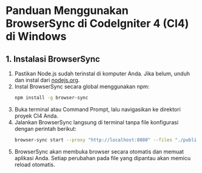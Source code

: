 # Panduan Menggunakan BrowserSync di CodeIgniter 4 (CI4) di Windows

## 1. Instalasi BrowserSync
1. Pastikan Node.js sudah terinstal di komputer Anda. Jika belum, unduh dan instal dari [nodejs.org](https://nodejs.org/).
2. Instal BrowserSync secara global menggunakan npm:
    ```bash
    npm install -g browser-sync
    ```
3. Buka terminal atau Command Prompt, lalu navigasikan ke direktori proyek CI4 Anda.
4. Jalankan BrowserSync langsung di terminal tanpa file konfigurasi dengan perintah berikut:
    ```bash
    browser-sync start --proxy "http://localhost:8080" --files "./public/assets/**, ./app/Views/**"
    ```
5. BrowserSync akan membuka browser secara otomatis dan memuat aplikasi Anda. Setiap perubahan pada file yang dipantau akan memicu reload otomatis.
